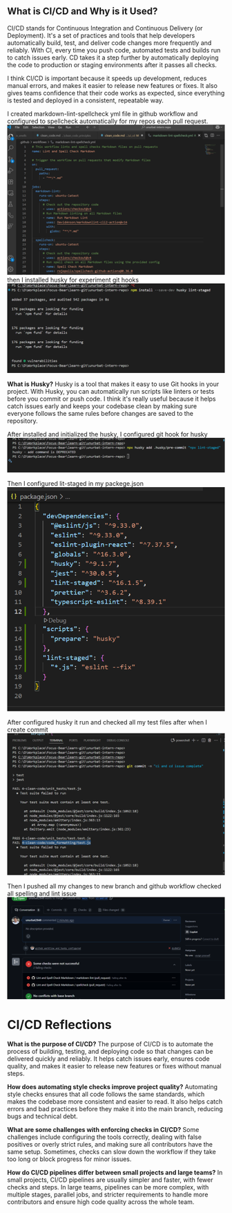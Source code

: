 
## What is CI/CD and Why is it Used?

CI/CD stands for Continuous Integration and Continuous Delivery (or Deployment). It's a set of practices and tools that help developers automatically build, test, and deliver code changes more frequently and reliably. With CI, every time you push code, automated tests and builds run to catch issues early. CD takes it a step further by automatically deploying the code to production or staging environments after it passes all checks.

I think CI/CD is important because it speeds up development, reduces manual errors, and makes it easier to release new features or fixes. It also gives teams confidence that their code works as expected, since everything is tested and deployed in a consistent, repeatable way.

I created markdown-lint-spellcheck yml file in github workflow and configured to spellcheck automatically for my repos each pull request.
![alt text](image.png)
then I installed husky for experiment git hooks
![alt text](image-1.png)

**What is Husky?**
Husky is a tool that makes it easy to use Git hooks in your project. With Husky, you can automatically run scripts like linters or tests before you commit or push code. I think it's really useful because it helps catch issues early and keeps your codebase clean by making sure everyone follows the same rules before changes are saved to the repository.

After installed and initialized the husky, I configured git hook for husky 
![alt text](image-2.png)

Then I configured lit-staged in my packege.json
![alt text](image-3.png)

After configured husky it run and checked all my test files after when I create commit 
![alt text](image-4.png)

Then I pushed all my changes to new branch and github workflow checked all spelling and lint issue 
![alt text](image-5.png)
# CI/CD Reflections

**What is the purpose of CI/CD?**
The purpose of CI/CD is to automate the process of building, testing, and deploying code so that changes can be delivered quickly and reliably. It helps catch issues early, ensures code quality, and makes it easier to release new features or fixes without manual steps.

**How does automating style checks improve project quality?**
Automating style checks ensures that all code follows the same standards, which makes the codebase more consistent and easier to read. It also helps catch errors and bad practices before they make it into the main branch, reducing bugs and technical debt.

**What are some challenges with enforcing checks in CI/CD?**
Some challenges include configuring the tools correctly, dealing with false positives or overly strict rules, and making sure all contributors have the same setup. Sometimes, checks can slow down the workflow if they take too long or block progress for minor issues.

**How do CI/CD pipelines differ between small projects and large teams?**
In small projects, CI/CD pipelines are usually simpler and faster, with fewer checks and steps. In large teams, pipelines can be more complex, with multiple stages, parallel jobs, and stricter requirements to handle more contributors and ensure high code quality across the whole team.
